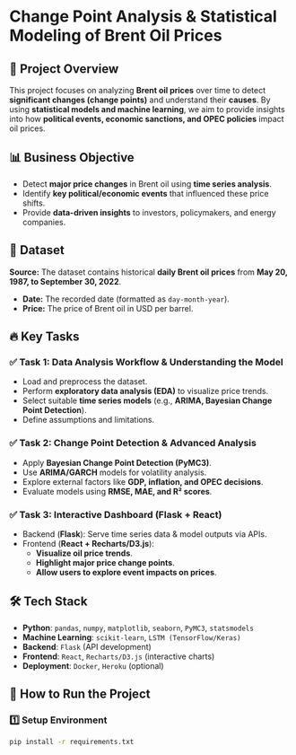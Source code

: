 # Change Point Analysis & Statistical Modeling of Brent Oil Prices

## 📌 Project Overview  
This project focuses on analyzing **Brent oil prices** over time to detect **significant changes (change points)** and understand their **causes**. By using **statistical models and machine learning**, we aim to provide insights into how **political events, economic sanctions, and OPEC policies** impact oil prices.

## 📊 Business Objective  
- Detect **major price changes** in Brent oil using **time series analysis**.
- Identify **key political/economic events** that influenced these price shifts.
- Provide **data-driven insights** to investors, policymakers, and energy companies.

## 📂 Dataset  
**Source:** The dataset contains historical **daily Brent oil prices** from **May 20, 1987, to September 30, 2022**.  

- **Date:** The recorded date (formatted as `day-month-year`).
- **Price:** The price of Brent oil in USD per barrel.

## 🔥 Key Tasks  
### ✅ **Task 1: Data Analysis Workflow & Understanding the Model**  
- Load and preprocess the dataset.
- Perform **exploratory data analysis (EDA)** to visualize price trends.
- Select suitable **time series models** (e.g., **ARIMA, Bayesian Change Point Detection**).
- Define assumptions and limitations.

### ✅ **Task 2: Change Point Detection & Advanced Analysis**  
- Apply **Bayesian Change Point Detection (PyMC3)**.
- Use **ARIMA/GARCH** models for volatility analysis.
- Explore external factors like **GDP, inflation, and OPEC decisions**.
- Evaluate models using **RMSE, MAE, and R² scores**.

### ✅ **Task 3: Interactive Dashboard (Flask + React)**  
- Backend (**Flask**): Serve time series data & model outputs via APIs.
- Frontend (**React + Recharts/D3.js**):  
  - **Visualize oil price trends**.
  - **Highlight major price change points**.
  - **Allow users to explore event impacts on prices**.

## 🛠 Tech Stack  
- **Python**: `pandas`, `numpy`, `matplotlib`, `seaborn`, `PyMC3`, `statsmodels`
- **Machine Learning**: `scikit-learn`, `LSTM (TensorFlow/Keras)`
- **Backend**: `Flask` (API development)
- **Frontend**: `React`, `Recharts/D3.js` (interactive charts)
- **Deployment**: `Docker`, `Heroku` (optional)

## 🚀 How to Run the Project  
### **1️⃣ Setup Environment**
```bash
pip install -r requirements.txt
